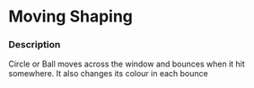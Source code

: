 # Moving Shaping
### Description
  Circle or Ball moves across the window and bounces when it hit somewhere. It also changes its colour in each bounce

